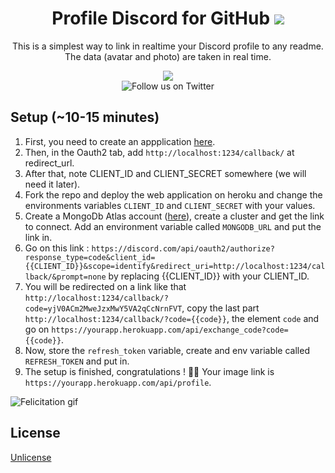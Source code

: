 <div align="center">
  <h1>Profile Discord for GitHub <img src="https://img.shields.io/github/stars/6346563751/profile-discord-for-github?style=social"/></h1>
  <p>This is a simplest way to link in realtime your Discord profile to any readme. The data (avatar and photo) are taken in real time.</p>
</div>

<div align="center">
    <img src="https://profile-discord-for-github.herokuapp.com/api/profile?up"/><br/>
    <img src="https://img.shields.io/badge/follow-on%20twitter-4AA1EC.svg" alt="Follow us on Twitter">
</div>

## Setup (~10-15 minutes)

1. First, you need to create an appplication [here](https://discord.com/developers/applications).
2. Then, in the Oauth2 tab, add `http://localhost:1234/callback/` at redirect_url.
3. After that, note CLIENT_ID and CLIENT_SECRET somewhere (we will need it later).
4. Fork the repo and deploy the web application on heroku and change the environments variables `CLIENT_ID` and `CLIENT_SECRET` with your values.
5. Create a MongoDb Atlas account ([here](https://www.mongodb.com/cloud/atlas/register)), create a cluster and get the link to connect. Add an environment variable called `MONGODB_URL` and put the link in.
6. Go on this link : `https://discord.com/api/oauth2/authorize?response_type=code&client_id={{CLIENT_ID}}&scope=identify&redirect_uri=http://localhost:1234/callback/&prompt=none` by replacing {{CLIENT_ID}} with your CLIENT_ID.
7. You will be redirected on a link like that `http://localhost:1234/callback/?code=yjV0ACm2MweJzxMwY5VA2qCcNrnFVT`, copy the last part `http://localhost:1234/callback/?code={{code}}`, the element `code` and go on `https://yourapp.herokuapp.com/api/exchange_code?code={{code}}`.
8. Now, store the `refresh_token` variable, create and env variable called `REFRESH_TOKEN` and put in.
9. The setup is finished, congratulations ! 🎉🎉 Your image link is `https://yourapp.herokuapp.com/api/profile`.

![Felicitation gif](https://media.giphy.com/media/14cDsqOkks6O8U/giphy.gif)

## License
[Unlicense](https://choosealicense.com/licenses/unlicense/)
